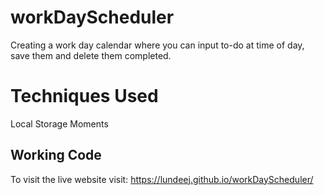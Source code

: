 # workDayScheduler
Creating a work day calendar where you can input to-do at time of day, save them and delete them completed. 

# Techniques Used 
Local Storage
Moments


## Working Code 
To visit the live website visit: https://lundeej.github.io/workDayScheduler/